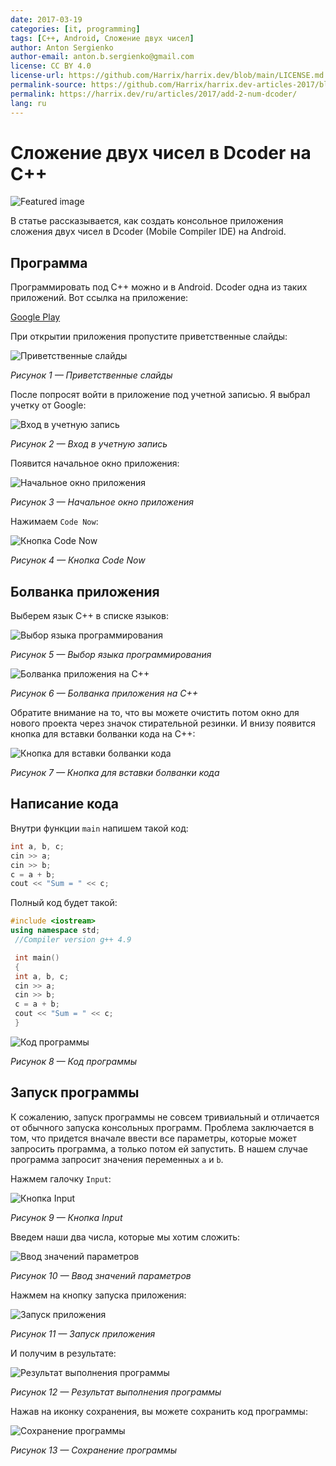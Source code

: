 ```yaml
---
date: 2017-03-19
categories: [it, programming]
tags: [C++, Android, Сложение двух чисел]
author: Anton Sergienko
author-email: anton.b.sergienko@gmail.com
license: CC BY 4.0
license-url: https://github.com/Harrix/harrix.dev/blob/main/LICENSE.md
permalink-source: https://github.com/Harrix/harrix.dev-articles-2017/blob/main/add-2-num-dcoder/add-2-num-dcoder.md
permalink: https://harrix.dev/ru/articles/2017/add-2-num-dcoder/
lang: ru
---
```


# Сложение двух чисел в Dcoder на C++

![Featured image](featured-image.svg)

В статье рассказывается, как создать консольное приложения сложения двух чисел в Dcoder (Mobile Compiler IDE) на Android.

## Программа

Программировать под C++ можно и в Android. Dcoder одна из таких приложений. Вот ссылка на приложение:

[Google Play](https://play.google.com/store/apps/details?id=com.paprbit.dcoder)

При открытии приложения пропустите приветственные слайды:

![Приветственные слайды](img/hello.png)

_Рисунок 1 — Приветственные слайды_

После попросят войти в приложение под учетной записью. Я выбрал учетку от Google:

![Вход в учетную запись](img/login.png)

_Рисунок 2 — Вход в учетную запись_

Появится начальное окно приложения:

![Начальное окно приложения](img/start.png)

_Рисунок 3 — Начальное окно приложения_

Нажимаем `Code Now`:

![Кнопка Code Now](img/code-now.png)

_Рисунок 4 — Кнопка Code Now_

## Болванка приложения

Выберем язык C++ в списке языков:

![Выбор языка программирования](img/lang_01.png)

_Рисунок 5 — Выбор языка программирования_

![Болванка приложения на C++](img/lang_02.png)

_Рисунок 6 — Болванка приложения на C++_

Обратите внимание на то, что вы можете очистить потом окно для нового проекта через значок стирательной резинки. И внизу появится кнопка для вставки болванки кода на C++:

![Кнопка для вставки болванки кода](img/erase.jpg)

_Рисунок 7 — Кнопка для вставки болванки кода_

## Написание кода

Внутри функции `main` напишем такой код:

```cpp
int a, b, c;
cin >> a;
cin >> b;
c = a + b;
cout << "Sum = " << c;
```

Полный код будет такой:

```cpp
#include <iostream>
using namespace std;
 //Compiler version g++ 4.9

 int main()
 {
 int a, b, c;
 cin >> a;
 cin >> b;
 c = a + b;
 cout << "Sum = " << c;
 }
```

![Код программы](img/code.png)

_Рисунок 8 — Код программы_

## Запуск программы

К сожалению, запуск программы не совсем тривиальный и отличается от обычного запуска консольных программ. Проблема заключается в том, что придется вначале ввести все параметры, которые может запросить программа, а только потом ей запустить. В нашем случае программа запросит значения переменных `a` и `b`.

Нажмем галочку `Input`:

![Кнопка Input](img/input_01.jpg)

_Рисунок 9 — Кнопка Input_

Введем наши два числа, которые мы хотим сложить:

![Ввод значений параметров](img/input_02.png)

_Рисунок 10 — Ввод значений параметров_

Нажмем на кнопку запуска приложения:

![Запуск приложения](img/run.jpg)

_Рисунок 11 — Запуск приложения_

И получим в результате:

![Результат выполнения программы](img/result.png)

_Рисунок 12 — Результат выполнения программы_

Нажав на иконку сохранения, вы можете сохранить код программы:

![Сохранение программы](img/save.png)

_Рисунок 13 — Сохранение программы_
